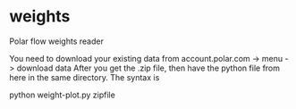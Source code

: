 # weights
Polar flow weights reader

You need to download your existing data from account.polar.com -> menu -> download data
After you get the .zip file, then have the python file from here in the same directory.
The syntax is 

python weight-plot.py <path-to>zipfile <start date in format YYYY-MM-DD>
